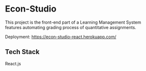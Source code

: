  # Econ-Studio

This project is the front-end part of a Learning Management System features automating grading process of quantitative assignments.

Deployment: https://econ-studio-react.herokuapp.com/

## Tech Stack

React.js